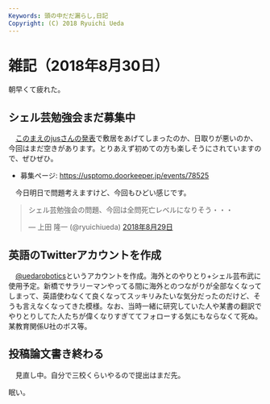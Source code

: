 ```yaml
---
Keywords: 頭の中だだ漏らし,日記
Copyright: (C) 2018 Ryuichi Ueda
---
```


# 雑記（2018年8月30日）

朝早くて疲れた。

## シェル芸勉強会まだ募集中

　[このまえのjusさんの発表](https://www.slideshare.net/ryuichiueda/it-106898229)で敷居をあげてしまったのか、日取りが悪いのか、今回はまだ空きがあります。とりあえず初めての方も楽しそうにされていますので、ぜひぜひ。

* 募集ページ: https://usptomo.doorkeeper.jp/events/78525

　今日明日で問題考えますけど、今回もひどい感じです。

<blockquote class="twitter-tweet" data-lang="ja"><p lang="ja" dir="ltr">シェル芸勉強会の問題、今回は全問死亡レベルになりそう・・・</p>&mdash; 上田 隆一 (@ryuichiueda) <a href="https://twitter.com/ryuichiueda/status/1034792261827981313?ref_src=twsrc%5Etfw">2018年8月29日</a></blockquote>
<script async src="https://platform.twitter.com/widgets.js" charset="utf-8"></script>


## 英語のTwitterアカウントを作成

　[@uedarobotics](https://twitter.com/uedarobotics)というアカウントを作成。海外とのやりとり+シェル芸布武に使用予定。新橋でサラリーマンやってる間に海外とのつながりが全部なくなってしまって、英語使わなくて良くなってスッキリみたいな気分だったのだけど、そうも言えなくなってきた模様。なお、当時一緒に研究していた人や某書の翻訳でやりとりしてた人たちが偉くなりすぎててフォローする気にもならなくて死ぬ。某教育関係U社のボス等。

## 投稿論文書き終わる

　見直し中。自分で三校くらいやるので提出はまだ先。


眠い。
